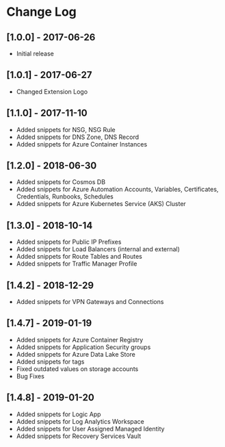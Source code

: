 # Change Log

## [1.0.0] - 2017-06-26
- Initial release

## [1.0.1] - 2017-06-27
- Changed Extension Logo

## [1.1.0] - 2017-11-10
- Added snippets for NSG, NSG Rule
- Added snippets for DNS Zone, DNS Record
- Added snippets for Azure Container Instances

## [1.2.0] - 2018-06-30
- Added snippets for Cosmos DB
- Added snippets for Azure Automation Accounts, Variables, Certificates, Credentials, Runbooks, Schedules
- Added snippets for Azure Kubernetes Service (AKS) Cluster

## [1.3.0] - 2018-10-14
- Added snippets for Public IP Prefixes
- Added snippets for Load Balancers (internal and external)
- Added snippets for Route Tables and Routes
- Added snippets for Traffic Manager Profile

## [1.4.2] - 2018-12-29
- Added snippets for VPN Gateways and Connections

## [1.4.7] - 2019-01-19
- Added snippets for Azure Container Registry
- Added snippets for Application Security groups
- Added snippets for Azure Data Lake Store
- Added snippets for tags
- Fixed outdated values on storage accounts
- Bug Fixes

## [1.4.8] - 2019-01-20
- Added snippets for Logic App
- Added snippets for Log Analytics Workspace
- Added snippets for User Assigned Managed Identity
- Added snippets for Recovery Services Vault


